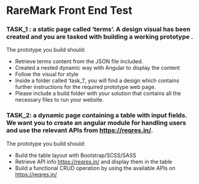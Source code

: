 # RareMark Front End Test

### TASK_1 : a static page called ‘terms’. A design visual has been created and you are tasked with building a working prototype .

The prototype you build should:
- Retrieve terms content from the JSON file included.
- Created a nested dynamic way with Angular to display the content
- Follow the visual for style
- Inside a folder called ‘task_1’, you will find a design which contains further instructions for the required prototype web page.
- Please include a build folder with your solution that contains all the necessary files to run your website.

### TASK_2: a dynamic page containing a table with input  fields. We want you to create an angular module for handling users and use the relevant APIs from https://reqres.in/.

The prototype you build should:
- Build the table layout with Bootstrap/SCSS/SASS
- Retrieve API info https://reqres.in/ and display them in the table
- Build a functional CRUD operation by using the available APIs on  https://reqres.in/
